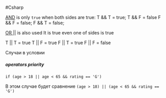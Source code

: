 #Csharp 

<u>AND</u> is only `true` when both sides are true:
T && T = true;
T && F = false
F && F = false;
F && T = false;

<u>OR </u> || is also used
It is true even one of sides is true

T || T = true
T || F = true
F || T = true
F || F = false

Случаи в условии


##### operators priority
```dotnet
if (age > 18 || age < 65 && rating == 'G')

```
В этом случае будет сравнение 
`(age > 18) || (age < 65 && rating == 'G')`